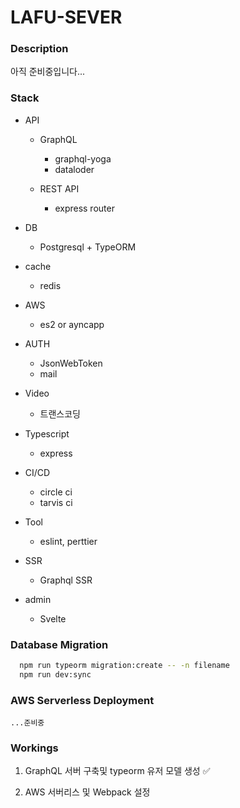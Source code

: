 # LAFU-SEVER

### Description

아직 준비중입니다...

### Stack

- API
  - GraphQL
    - graphql-yoga
    - dataloder

  - REST API
    - express router
- DB
  - Postgresql + TypeORM

- cache
  - redis

- AWS
  - es2 or ayncapp

- AUTH
  - JsonWebToken
  - mail

- Video
  - 트랜스코딩

- Typescript
  - express

- CI/CD
  - circle ci
  - tarvis ci

- Tool
  - eslint, perttier

- SSR
  - Graphql SSR

- admin 
  - Svelte


### Database Migration

```bash
  npm run typeorm migration:create -- -n filename
  npm run dev:sync
```

### AWS Serverless Deployment

```base
...준비중
```

### Workings

1. GraphQL 서버 구축및 typeorm 유저 모델 생성 ✅

2. AWS 서버리스 및 Webpack 설정